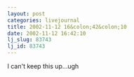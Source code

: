 ```yaml
---
layout: post
categories: livejournal
title: 2002-11-12 16&colon;42&colon;10
date: 2002-11-12 16:42:10
lj_slug: 83743
lj_id: 83743
---
```

I can't keep this up...ugh
